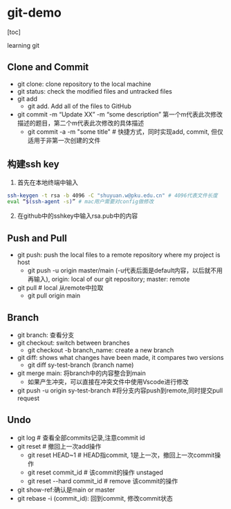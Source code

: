 # git-demo

[toc]

learning git

## Clone and Commit

- git clone: clone repository to the local machine
- git status: check the modified files and untracked files
- git add
  - git add. Add all of the files  to GitHub
- git commit -m “Update XX” -m “some description”
  第一个m代表此次修改描述的题目，第二个m代表此次修改的具体描述
  - git commit -a -m "some title" # 快捷方式，同时实现add, commit, 但仅适用于非第一次创建的文件

## 构建ssh key

1. 首先在本地终端中输入

```bash
ssh-keygen -t rsa -b 4096 -C "shuyuan.w@pku.edu.cn" # 4096代表文件长度
eval “$(ssh-agent -s)” # mac用户需要对config做修改
```

2. 在github中的sshkey中输入rsa.pub中的内容

## Push and Pull

- git push: push the local files to a remote repository where my project is host
  - git push -u origin master/main (-u代表后面是default内容，以后就不用再输入), origin: local of our git repository; master: remote
- git pull # local 从remote中拉取
  - git pull origin main

## Branch

- git branch: 查看分支
- git checkout: switch between branches
  - git checkout -b branch_name: create a new branch
- git diff: shows what changes have been made, it compares two versions
  - git diff sy-test-branch (branch name)
- git merge main: 将branch中的内容整合到main
  - 如果产生冲突，可以直接在冲突文件中使用Vscode进行修改
- git push -u origin sy-test-branch #将分支内容push到remote,同时提交pull request

## Undo

- git log # 查看全部commits记录,注意commit id
- git reset # 撤回上一次add操作
  - git reset HEAD~1 # HEAD指commit, 1是上一次，撤回上一次commit操作
  - git reset commit_id #  该commit的操作 unstaged
  - git reset --hard commit_id # remove 该commit的操作
- git show-ref:确认是main or master
- git rebase -i (commit_id): 回到commit, 修改commit状态
